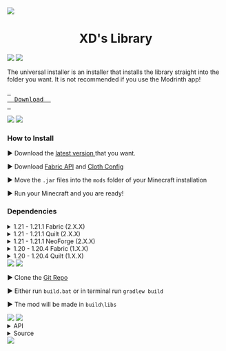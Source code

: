 <h1 id="readme" align="center"></h1>

<img src="https://raw.githubusercontent.com/Ztrolix/ZtrolixLibs/main/assets/strip.png">

<h1 align="center">XD's Library</h1>

<img src="https://raw.githubusercontent.com/Ztrolix/ZtrolixLibs/main/assets/strip.png">

<img src="https://raw.githubusercontent.com/Ztrolix/ZtrolixLibs/main/assets/installer.png">

The universal installer is an installer that installs the library straight into the folder you want. It is not recommended if you use the Modrinth app!

[<kbd> <br>    Download    <br> </kbd>][DWLD]

[DWLD]: https://github.com/ZtrolixGit/ZtrolixLibs/releases/latest/download/XDLibInstaller.jar

<img src="https://raw.githubusercontent.com/Ztrolix/ZtrolixLibs/main/assets/strip.png"> 

<img src="https://raw.githubusercontent.com/Ztrolix/ZtrolixLibs/main/assets/installation.png">

### How to Install

▶️ Download the [latest version ](https://modrinth.com/plugin/ztrolixlibs/versions) that you want.

▶️ Download [Fabric API](https://modrinth.com/mod/fabric-api/versions?g=1.21&g=1.21.1) and [Cloth Config](https://modrinth.com/mod/cloth-config/versions?l=fabric&g=1.21&g=1.21.1)

▶️ Move the `.jar` files into the `mods` folder of your Minecraft installation

▶️ Run your Minecraft and you are ready!

### Dependencies

<details>
<summary>1.21 - 1.21.1 Fabric (2.X.X)</summary>

- [Fabric API](https://modrinth.com/mod/fabric-api/versions?platform=fabric&gameVersion=1.21.1&gameVersion=1.21)

</details>

<details>
<summary>1.21 - 1.21.1 Quilt (2.X.X)</summary>

- [QSL](https://modrinth.com/mod/qsl/versions?gameVersion=1.21&platform=quilt)

</details>

<details>
<summary>1.21 - 1.21.1 NeoForge (2.X.X)</summary>

- [Forgified Fabric API](https://modrinth.com/mod/forgified-fabric-api/versions?g=1.21.1&g=1.21&l=neoforge)
- [Connector](https://modrinth.com/mod/connector/versions?g=1.21.1&g=1.21&l=neoforge)

</details>

<details>
<summary>1.20 - 1.20.4 Fabric (1.X.X)</summary>

- [FabricAPI](https://modrinth.com/mod/fabric-api/versions?platform=fabric&gameVersion=1.20.4&gameVersion=1.20.3&gameVersion=1.20.2&gameVersion=1.20.1&gameVersion=1.20)

</details>

<details>
<summary>1.20 - 1.20.4 Quilt (1.X.X)</summary>

- [QSL](https://modrinth.com/mod/qsl/versions?gameVersion=1.20.4&gameVersion=1.20.2&gameVersion=1.20.1&gameVersion=1.20&platform=quilt)

</details>

<img src="https://raw.githubusercontent.com/Ztrolix/ZtrolixLibs/main/assets/strip.png">

<img src="https://raw.githubusercontent.com/Ztrolix/ZtrolixLibs/main/assets/building.png">

▶️ Clone the [Git Repo](https://github.com/Ztrolix/ZtrolixLibs/tree/main)

▶️ Either run `build.bat` or in terminal run `gradlew build`

▶️ The mod will be made in `build\libs`

<img src="https://raw.githubusercontent.com/Ztrolix/ZtrolixLibs/main/assets/strip.png">

<img src="https://raw.githubusercontent.com/Ztrolix/ZtrolixLibs/main/assets/faq.png">

<details>
<summary>API</summary>

The API will only be available for `2.0.0` or above builds and only `Release` builds.

</details>

<details>
<summary>Source</summary>

The Source is currently available but not for any versions below `2.0.0`.

</details>

<img src="https://raw.githubusercontent.com/Ztrolix/ZtrolixLibs/main/assets/strip.png">
